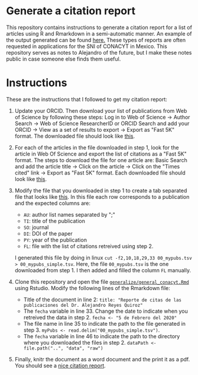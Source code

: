 # Generate a citation report

This repository contains instructions to generate a citation report for a list of articles using R and Rmarkdown in a semi-automatic manner. 
An example of the output generated can be found [here.](https://github.com/areyesq89/reporte_citas_conacyt/blob/master/generalize/general_conacyt.pdf)
These types of reports are often requested in applications for the SNI of CONACYT in Mexico. This repository serves as notes to Alejandro of the future, but I make these notes public in case someone else finds them useful.

# Instructions

These are the instructions that I followed to get my citation report:

1. Update your ORCID. Then download your list of publications from Web of Science by following these steps: Log in to Web of Science -> Author Search -> Web of Science ResearcherID or ORCID Search and add your ORCID -> View as a set of results to export -> Export as "Fast 5K" format. The downloaded file should look like [this](https://github.com/areyesq89/reporte_citas_conacyt/blob/master/data/raw/00_mypubs.tsv).
2. For each of the articles in the file downloaded in step 1, look for the article in Web Of Science and export the list of citations as a "Fast 5K" format. The steps to download the file for one article are: Basic Search and add the article title -> Click on the article -> Click on the "Times cited" link -> Export as "Fast 5K" format. Each downloaded file should look like [this](https://github.com/areyesq89/reporte_citas_conacyt/blob/master/data/raw/2012_GENOMERESEARCH_detecting.tsv).
3. Modify the file that you downloaded in step 1 to create a tab separated file that looks like [this](https://github.com/areyesq89/reporte_citas_conacyt/blob/master/generalize/00_mypubs_simple.tsv). In this file each row corresponds to a
publication and the expected columns are:

    * `AU`: author list names separated by ";"
    * `TI`: title of the publication
    * `SO`: journal
    * `DI`: DOI of the paper
    * `PY`: year of the publication
    * `FL`: file with the list of citations retreived using step 2. 
    
    I generated this file by doing in linux `cut -f2,10,18,29,33 00_mypubs.tsv > 00_mypubs_simple.tsv`. Here, the file `00_mypubs.tsv` 
    is the one downloaded from step 1. I then added and filled the column `FL` manually.
  
4. Clone this repository and open the file [`generalize/general_conacyt.Rmd`](https://github.com/areyesq89/reporte_citas_conacyt/blob/master/generalize/general_conacyt.Rmd) using Rstudio. Modify the following lines of the Rmarkdown file:

    * Title of the document in line 2: `title: "Reporte de citas de las publicaciones del Dr. Alejandro Reyes Quiroz"`
    * The `fecha` variable in line 33. Change the date to indicate when you retreived the data in step 2. `fecha <- "5 de Febrero del 2020"`
    * The file name in line 35 to indicate the path to the file generated in step 3. `myPubs <- read.delim("00_mypubs_simple.tsv")`.
    * The `fecha` variable in line 46 to indicate the path 
    to the directory where you downloaded the files in step 2. `dataPath <- file.path("..", "data", "raw")`

5. Finally, knitr the document as a word document and the print it as a pdf. You should see a [nice citation report](https://github.com/areyesq89/reporte_citas_conacyt/blob/master/generalize/general_conacyt.pdf).

